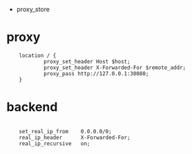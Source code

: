 
- proxy_store


# proxy
```
    location / {
            proxy_set_header Host $host;
            proxy_set_header X-Forwarded-For $remote_addr;
            proxy_pass http://127.0.0.1:30080;
    }
```


# backend 
```

    set_real_ip_from    0.0.0.0/0;
    real_ip_header      X-Forwarded-For;
    real_ip_recursive   on;
```
